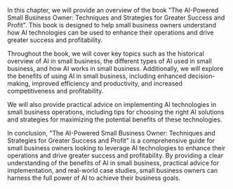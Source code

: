
In this chapter, we will provide an overview of the book "The AI-Powered Small Business Owner: Techniques and Strategies for Greater Success and Profit". This book is designed to help small business owners understand how AI technologies can be used to enhance their operations and drive greater success and profitability.

Throughout the book, we will cover key topics such as the historical overview of AI in small business, the different types of AI used in small business, and how AI works in small business. Additionally, we will explore the benefits of using AI in small business, including enhanced decision-making, improved efficiency and productivity, and increased competitiveness and profitability.

We will also provide practical advice on implementing AI technologies in small business operations, including tips for choosing the right AI solutions and strategies for maximizing the potential benefits of these technologies.

In conclusion, "The AI-Powered Small Business Owner: Techniques and Strategies for Greater Success and Profit" is a comprehensive guide for small business owners looking to leverage AI technologies to enhance their operations and drive greater success and profitability. By providing a clear understanding of the benefits of AI in small business, practical advice for implementation, and real-world case studies, small business owners can harness the full power of AI to achieve their business goals.
